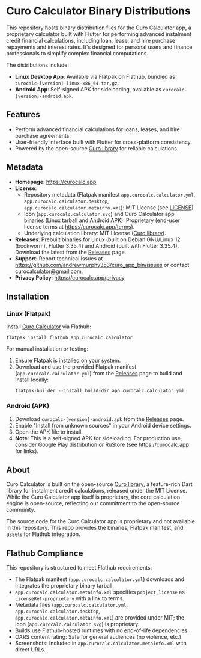 # Curo Calculator Binary Distributions

This repository hosts binary distribution files for the Curo Calculator app, a proprietary calculator built with Flutter for performing advanced instalment credit financial calculations, including loan, lease, and hire purchase repayments and interest rates. It's designed for personal users and finance professionals to simplify complex financial computations.

The distributions include:
- **Linux Desktop App**: Available via Flatpak on Flathub, bundled as `curocalc-[version]-linux-x86_64.tar.gz`.
- **Android App**: Self-signed APK for sideloading, available as `curocalc-[version]-android.apk`.

## Features
- Perform advanced financial calculations for loans, leases, and hire purchase agreements.
- User-friendly interface built with Flutter for cross-platform consistency.
- Powered by the open-source [Curo library](https://github.com/andrewmurphy353/curo) for reliable calculations.

## Metadata
- **Homepage**: https://curocalc.app
- **License**:
  - Repository metadata (Flatpak manifest `app.curocalc.calculator.yml`, `app.curocalc.calculator.desktop`, `app.curocalc.calculator.metainfo.xml`): MIT License (see [LICENSE](LICENSE)).
  - Icon (`app.curocalc.calculator.svg`) and Curo Calculator app binaries (Linux tarball and Android APK): Proprietary (end-user license terms at https://curocalc.app/terms).
  - Underlying calculation library: MIT License ([Curo library](https://github.com/andrewmurphy353/curo)).
- **Releases**: Prebuilt binaries for Linux (built on Debian GNU/Linux 12 (bookworm), Flutter 3.35.4) and Android (built with Flutter 3.35.4). Download the latest from the [Releases](https://github.com/andrewmurphy353/curo_app_bin/releases) page.
- **Support**: Report technical issues at https://github.com/andrewmurphy353/curo_app_bin/issues or contact curocalculator@gmail.com.
- **Privacy Policy**: https://curocalc.app/privacy

## Installation

### Linux (Flatpak)
Install [Curo Calculator](https://flathub.org/en/apps/app.curocalc.calculator) via Flathub:
```
flatpak install flathub app.curocalc.calculator
```

For manual installation or testing:
1. Ensure Flatpak is installed on your system.
2. Download and use the provided Flatpak manifest (`app.curocalc.calculator.yml`) from the [Releases](https://github.com/andrewmurphy353/curo_app_bin/releases) page to build and install locally:
   ```
   flatpak-builder --install build-dir app.curocalc.calculator.yml
   ```

### Android (APK)
1. Download `curocalc-[version]-android.apk` from the [Releases](https://github.com/andrewmurphy353/curo_app_bin/releases) page.
2. Enable "Install from unknown sources" in your Android device settings.
3. Open the APK file to install.
4. **Note**: This is a self-signed APK for sideloading. For production use, consider Google Play distribution or RuStore (see https://curocalc.app for links).

## About
Curo Calculator is built on the open-source [Curo library](https://github.com/andrewmurphy353/curo), a feature-rich Dart library for instalment credit calculations, released under the MIT License. While the Curo Calculator app itself is proprietary, the core calculation engine is open-source, reflecting our commitment to the open-source community.

The source code for the Curo Calculator app is proprietary and not available in this repository. This repo provides the binaries, Flatpak manifest, and assets for Flathub integration.

## Flathub Compliance
This repository is structured to meet Flathub requirements:
- The Flatpak manifest (`app.curocalc.calculator.yml`) downloads and integrates the proprietary binary tarball.
- `app.curocalc.calculator.metainfo.xml` specifies `project_license` as `LicenseRef-proprietary` with a link to terms.
- Metadata files (`app.curocalc.calculator.yml`, `app.curocalc.calculator.desktop`, `app.curocalc.calculator.metainfo.xml`) are provided under MIT; the icon (`app.curocalc.calculator.svg`) is proprietary.
- Builds use Flathub-hosted runtimes with no end-of-life dependencies.
- OARS content rating: Safe for general audiences (no violence, etc.).
- Screenshots: Included in `app.curocalc.calculator.metainfo.xml` with direct URLs.
